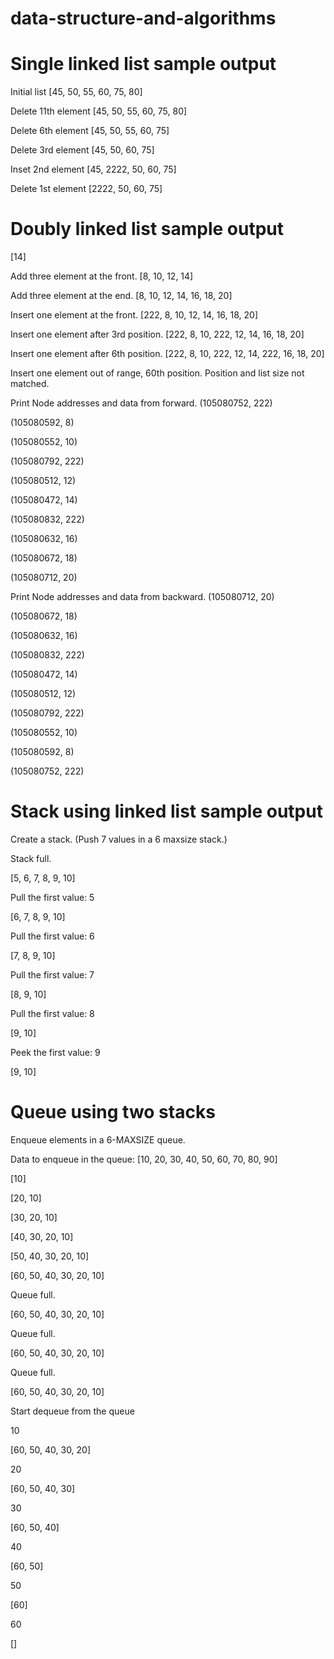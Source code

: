 # data-structure-and-algorithms

# Single linked list sample output
Initial list
[45, 50, 55, 60, 75, 80]

Delete 11th element
[45, 50, 55, 60, 75, 80]

Delete 6th element
[45, 50, 55, 60, 75]

Delete 3rd element
[45, 50, 60, 75]

Inset 2nd element
[45, 2222, 50, 60, 75]

Delete 1st element
[2222, 50, 60, 75]


# Doubly linked list sample output
[14]

Add three element at the front.
[8, 10, 12, 14]

Add three element at the end.
[8, 10, 12, 14, 16, 18, 20]

Insert one element at the front.
[222, 8, 10, 12, 14, 16, 18, 20]

Insert one element after 3rd position.
[222, 8, 10, 222, 12, 14, 16, 18, 20]

Insert one element after 6th position.
[222, 8, 10, 222, 12, 14, 222, 16, 18, 20]

Insert one element out of range, 60th position.
Position and list size not matched.

Print Node addresses and data from forward.
(105080752, 222)

(105080592, 8)

(105080552, 10)

(105080792, 222)

(105080512, 12)

(105080472, 14)

(105080832, 222)

(105080632, 16)

(105080672, 18)

(105080712, 20)


Print Node addresses and data from backward.
(105080712, 20)

(105080672, 18)

(105080632, 16)

(105080832, 222)

(105080472, 14)

(105080512, 12)

(105080792, 222)

(105080552, 10)

(105080592, 8)

(105080752, 222)

# Stack using linked list sample output

Create a stack. (Push 7 values in a 6 maxsize stack.)

Stack full.

[5, 6, 7, 8, 9, 10]

Pull the first value:  5

[6, 7, 8, 9, 10]

Pull the first value:  6

[7, 8, 9, 10]

Pull the first value:  7

[8, 9, 10]

Pull the first value:  8

[9, 10]

Peek the first value:  9

[9, 10]


# Queue using two stacks

Enqueue elements in a 6-MAXSIZE queue.

Data to enqueue in the queue:  [10, 20, 30, 40, 50, 60, 70, 80, 90]

[10]

[20, 10]

[30, 20, 10]

[40, 30, 20, 10]

[50, 40, 30, 20, 10]

[60, 50, 40, 30, 20, 10]

Queue full.

[60, 50, 40, 30, 20, 10]

Queue full.

[60, 50, 40, 30, 20, 10]

Queue full.

[60, 50, 40, 30, 20, 10]



Start dequeue from the queue

10

[60, 50, 40, 30, 20]

20

[60, 50, 40, 30]

30

[60, 50, 40]

40

[60, 50]

50

[60]

60

[]
